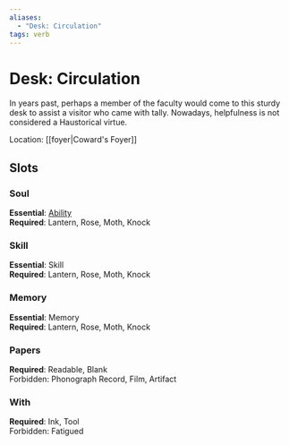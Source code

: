 ```yaml
---
aliases:
  - "Desk: Circulation"
tags: verb
---
```

# Desk: Circulation
In years past, perhaps a member of the faculty would come to this sturdy desk to assist a visitor who came with tally. Nowadays, helpfulness is not considered a Haustorical virtue.

Location: [[foyer|Coward's Foyer]]
## Slots
### Soul
**Essential**: [Ability](https://uadaf.theevilroot.xyz/rowenarium/element/ability)<br>
**Required**: Lantern, Rose, Moth, Knock
### Skill
**Essential**: Skill<br>
**Required**: Lantern, Rose, Moth, Knock
### Memory
**Essential**: Memory<br>
**Required**: Lantern, Rose, Moth, Knock
### Papers
**Required**: Readable, Blank<br>
Forbidden: Phonograph Record, Film, Artifact
### With
**Required**: Ink, Tool<br>
Forbidden: Fatigued

